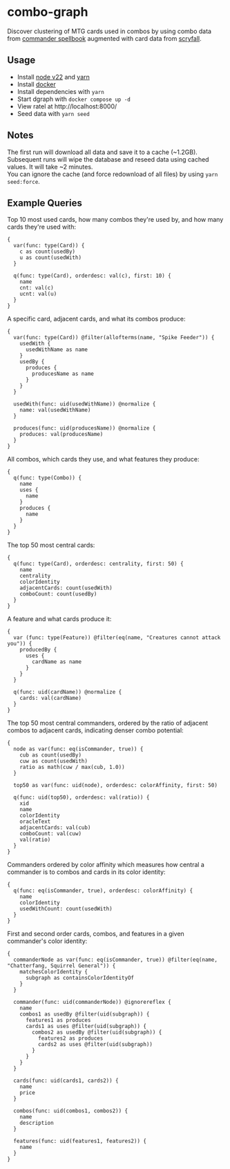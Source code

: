 # combo-graph
Discover clustering of MTG cards used in combos by using combo data from [commander spellbook](https://backend.commanderspellbook.com/) augmented with card data from [scryfall](https://scryfall.com/docs/api).

## Usage
* Install [node v22](https://nodejs.org/en/download/package-manager) and [yarn](https://classic.yarnpkg.com/lang/en/docs/install)
* Install [docker](https://www.docker.com/get-started)
* Install dependencies with `yarn`
* Start dgraph with `docker compose up -d`
* View ratel at http://localhost:8000/
* Seed data with `yarn seed`

## Notes
The first run will download all data and save it to a cache (~1.2GB).    
Subsequent runs will wipe the database and reseed data using cached values. It will take ~2 minutes.  
You can ignore the cache (and force redownload of all files) by using `yarn seed:force`.

## Example Queries

Top 10 most used cards, how many combos they're used by, and how many cards they're used with:
```
{
  var(func: type(Card)) {
    c as count(usedBy)
    u as count(usedWith)
  }
  
  q(func: type(Card), orderdesc: val(c), first: 10) {
    name
    cnt: val(c)
    ucnt: val(u) 
  }
}
```

A specific card, adjacent cards, and what its combos produce:
```
{
  var(func: type(Card)) @filter(allofterms(name, "Spike Feeder")) {
    usedWith {
      usedWithName as name
    }
    usedBy {
      produces {
        producesName as name
      }
    }
  }

  usedWith(func: uid(usedWithName)) @normalize {
    name: val(usedWithName)
  }

  produces(func: uid(producesName)) @normalize {
    produces: val(producesName)
  }
}
```

All combos, which cards they use, and what features they produce:
```
{
  q(func: type(Combo)) {
    name
    uses {
      name
    }
    produces {
      name
    }
  }
}
```

The top 50 most central cards:
```
{
  q(func: type(Card), orderdesc: centrality, first: 50) {
    name
    centrality
    colorIdentity
    adjacentCards: count(usedWith)
    comboCount: count(usedBy)
  }  
}
```

A feature and what cards produce it:
```
{  
  var (func: type(Feature)) @filter(eq(name, "Creatures cannot attack you")) {
    producedBy {
      uses {
        cardName as name
      }
    }
  }
    
  q(func: uid(cardName)) @normalize {
    cards: val(cardName)
  }
}
```

The top 50 most central commanders, ordered by the ratio of adjacent combos to adjacent cards, indicating denser combo potential:
```
{
  node as var(func: eq(isCommander, true)) {
    cub as count(usedBy)
    cuw as count(usedWith)
    ratio as math(cuw / max(cub, 1.0))
  }
    
  top50 as var(func: uid(node), orderdesc: colorAffinity, first: 50)
    
  q(func: uid(top50), orderdesc: val(ratio)) {
    xid
    name
    colorIdentity
    oracleText
    adjacentCards: val(cub)
    comboCount: val(cuw)
    val(ratio)
  }
}
```

Commanders ordered by color affinity which measures how central a commander is to combos and cards in its color identity:
```
{
  q(func: eq(isCommander, true), orderdesc: colorAffinity) {
    name
    colorIdentity
    usedWithCount: count(usedWith)
  }
}
```

First and second order cards, combos, and features in a given commander's color identity:
```
{
  commanderNode as var(func: eq(isCommander, true)) @filter(eq(name, "Chatterfang, Squirrel General")) {
    matchesColorIdentity {
      subgraph as containsColorIdentityOf
    }
  }
    
  commander(func: uid(commanderNode)) @ignorereflex {
    name
    combos1 as usedBy @filter(uid(subgraph)) {
      features1 as produces
      cards1 as uses @filter(uid(subgraph)) {
        combos2 as usedBy @filter(uid(subgraph)) {
          features2 as produces
          cards2 as uses @filter(uid(subgraph))
        }
      }
    }
  }

  cards(func: uid(cards1, cards2)) {
    name
    price
  }

  combos(func: uid(combos1, combos2)) {
    name
    description
  }
  
  features(func: uid(features1, features2)) {
    name
  }
}
```
